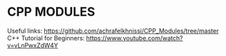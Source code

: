 # CPP MODULES
Useful links: https://github.com/achrafelkhnissi/CPP_Modules/tree/master <br>
C++ Tutorial for Beginners: https://www.youtube.com/watch?v=vLnPwxZdW4Y
